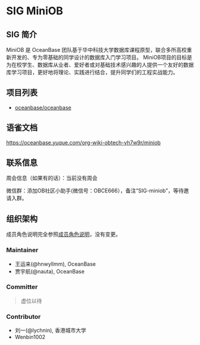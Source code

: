 # SIG MiniOB

## SIG 简介

MiniOB 是 OceanBase 团队基于华中科技大学数据库课程原型，联合多所高校重新开发的、专为零基础的同学设计的数据库入门学习项目。
MiniOB项目的目标是为在校学生、数据库从业者、爱好者或对基础技术感兴趣的人提供一个友好的数据库学习项目，更好地将理论、实践进行结合，提升同学们的工程实战能力。

## 项目列表

- [oceanbase/oceanbase](https://github.com/oceanbase/miniob)

## 语雀文档

https://oceanbase.yuque.com/org-wiki-obtech-vh7w9r/miniob

## 联系信息

周会信息（如果有的话）：当前没有周会

微信群：添加OB社区小助手(微信号：OBCE666），备注“SIG-miniob”，等待邀请入群。

## 组织架构

成员角色说明完全参照[成员角色说明](../membership.md)，没有变更。

### Maintainer

- 王运来(@hnwyllmm), OceanBase
- 贾宇航(@nauta), OceanBase

### Committer

> 虚位以待

### Contributor

- 刘一(@lychnin), 香港城市大学
- Wenbin1002
